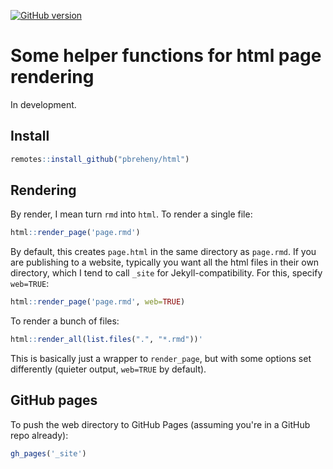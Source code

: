 [![GitHub version](https://img.shields.io/static/v1?label=GitHub&message=2.1.6&color=blue&logo=github)](https://github.com/pbreheny/html)

# Some helper functions for html page rendering

In development.

## Install

```r
remotes::install_github("pbreheny/html")
```

## Rendering

By render, I mean turn `rmd` into `html`.  To render a single file:

```r
html::render_page('page.rmd')
```

By default, this creates `page.html` in the same directory as `page.rmd`.  If you are publishing to a website, typically you want all the html files in their own directory, which I tend to call `_site` for Jekyll-compatibility.  For this, specify `web=TRUE`:

```r
html::render_page('page.rmd', web=TRUE)
```

To render a bunch of files:

```r
html::render_all(list.files(".", "*.rmd"))'
```

This is basically just a wrapper to `render_page`, but with some options set differently (quieter output, `web=TRUE` by default).

## GitHub pages

To push the web directory to GitHub Pages (assuming you're in a GitHub repo already):

```r
gh_pages('_site')
```
